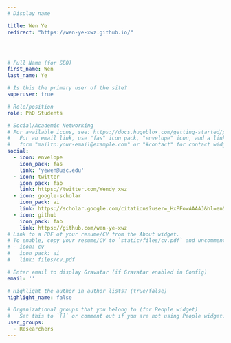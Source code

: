 ```yaml
---
# Display name

title: Wen Ye
redirect: "https://wen-ye-xwz.github.io/"




# Full Name (for SEO)
first_name: Wen
last_name: Ye

# Is this the primary user of the site?
superuser: true

# Role/position
role: PhD Students

# Social/Academic Networking
# For available icons, see: https://docs.hugoblox.com/getting-started/page-builder/#icons
#   For an email link, use "fas" icon pack, "envelope" icon, and a link in the
#   form "mailto:your-email@example.com" or "#contact" for contact widget.
social:
  - icon: envelope
    icon_pack: fas
    link: 'yewen@usc.edu'
  - icon: twitter
    icon_pack: fab
    link: https://twitter.com/Wendy_xwz
  - icon: google-scholar
    icon_pack: ai
    link: https://scholar.google.com/citations?user=_HxPFowAAAAJ&hl=en&oi=ao
  - icon: github
    icon_pack: fab
    link: https://github.com/wen-ye-xwz
# Link to a PDF of your resume/CV from the About widget.
# To enable, copy your resume/CV to `static/files/cv.pdf` and uncomment the lines below.
# - icon: cv
#   icon_pack: ai
#   link: files/cv.pdf

# Enter email to display Gravatar (if Gravatar enabled in Config)
email: ''

# Highlight the author in author lists? (true/false)
highlight_name: false

# Organizational groups that you belong to (for People widget)
#   Set this to `[]` or comment out if you are not using People widget.
user_groups:
  - Researchers
---
```


<!-- Nelson Bighetti is a professor of artificial intelligence at the Stanford AI Lab. His research interests include distributed robotics, mobile computing and programmable matter. He leads the Robotic Neurobiology group, which develops self-reconfiguring robots, systems of self-organizing robots, and mobile sensor networks.

Lorem ipsum dolor sit amet, consectetur adipiscing elit. Sed neque elit, tristique placerat feugiat ac, facilisis vitae arcu. Proin eget egestas augue. Praesent ut sem nec arcu pellentesque aliquet. Duis dapibus diam vel metus tempus vulputate. -->
